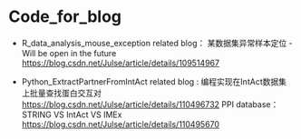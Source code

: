 # Code_for_blog

- R_data_analysis_mouse_exception 
related blog：
某数据集异常样本定位 - Will be open in the future
https://blog.csdn.net/Julse/article/details/109514967


- Python_ExtractPartnerFromIntAct
related blog :
编程实现在IntAct数据集上批量查找蛋白交互对  https://blog.csdn.net/Julse/article/details/110496732
PPI database：STRING VS IntAct VS IMEx https://blog.csdn.net/Julse/article/details/110495670
